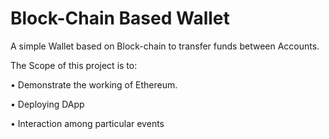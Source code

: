 # Block-Chain Based Wallet
A simple Wallet based on Block-chain to transfer funds between Accounts.

The Scope of this project is to:

•	Demonstrate the working of Ethereum.

•	Deploying DApp

•	Interaction among particular events

